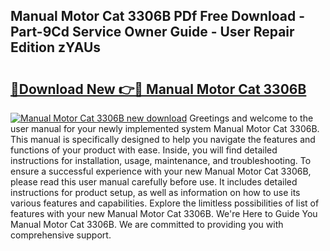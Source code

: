 ## Manual Motor Cat 3306B PDf Free Download - Part-9Cd Service Owner Guide - User Repair Edition zYAUs

# <h2><a href="http://bc79871.oget.top/?id=Manual+Motor+Cat+3306B">🔗Download New 👉🔴 Manual Motor Cat 3306B</a></h2>

[![Manual Motor Cat 3306B new download](https://i.imgur.com/5g1atiW.png)](http://bc79871.oget.top/?id=Manual+Motor+Cat+3306B)
Greetings and welcome to the user manual for your newly implemented system Manual Motor Cat 3306B. This manual is specifically designed to help you navigate the features and functions of your product with ease. Inside, you will find detailed instructions for installation, usage, maintenance, and troubleshooting. To ensure a successful experience with your new Manual Motor Cat 3306B, please read this user manual carefully before use. It includes detailed instructions for product setup, as well as information on how to use its various features and capabilities. Explore the limitless possibilities of list of features with your new Manual Motor Cat 3306B. We're Here to Guide You Manual Motor Cat 3306B. We are committed to providing you with comprehensive support.
